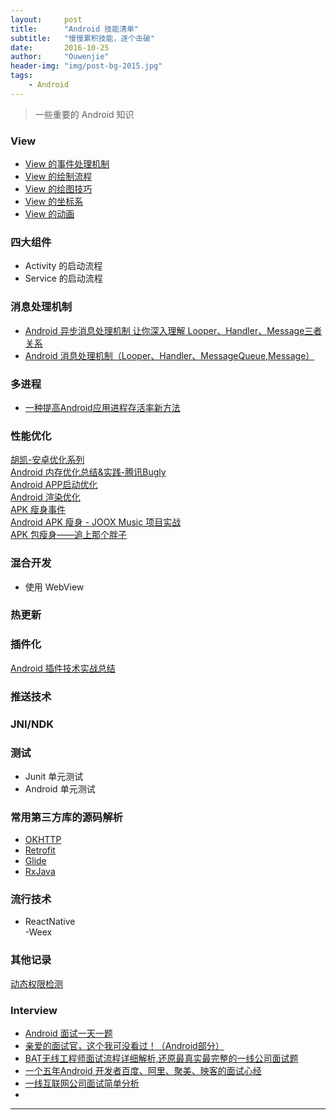 ```yaml
---
layout:     post
title:      "Android 技能清单"
subtitle:   "慢慢累积技能，逐个击破"
date:       2016-10-25
author:     "Ouwenjie"
header-img: "img/post-bg-2015.jpg"
tags:
    - Android
---
```


>一些重要的 Android 知识   
   
### View   

- [View 的事件处理机制](http://going-ouwenjie.coding.me/2016/05/20/Android-%E4%B8%AD-View-%E7%9A%84-Touch-%E4%BA%8B%E4%BB%B6%E5%88%86%E5%8F%91%E6%9C%BA%E5%88%B6/)   
- [View 的绘制流程](http://going-ouwenjie.coding.me/2016/11/09/Android-%E4%B8%AD-View-%E7%9A%84-%E7%BB%98%E5%88%B6%E6%B5%81%E7%A8%8B/)
- [View 的绘图技巧]()      
- [View 的坐标系](http://going-ouwenjie.coding.me/2016/11/09/Android-%E4%B8%AD-View-%E7%9A%84-%E5%9D%90%E6%A0%87%E7%B3%BB/)   
- [View 的动画](http://going-ouwenjie.coding.me/2016/11/22/Android-%E4%B8%AD-View-%E7%9A%84%E5%8A%A8%E7%94%BB/)   

### 四大组件   

- Activity 的启动流程
- Service 的启动流程   

### 消息处理机制   

- [Android 异步消息处理机制 让你深入理解 Looper、Handler、Message三者关系](http://blog.csdn.net/lmj623565791/article/details/38377229)   
- [Android 消息处理机制（Looper、Handler、MessageQueue,Message）](http://www.jianshu.com/p/02962454adf7)   

### 多进程   

- [一种提高Android应用进程存活率新方法](http://android.jobbole.com/85286/)   


### 性能优化   
[胡凯-安卓优化系列](http://hukai.me/)   
[Android 内存优化总结&实践-腾讯Bugly](http://mp.weixin.qq.com/s/2MsEAR9pQfMr1Sfs7cPdWQ)   
[Android APP启动优化](http://wuxiaolong.me/2017/03/13/appStart/)   
[Android 渲染优化](http://wuxiaolong.me/2017/03/26/Rendering/)   
[APK 瘦身事件](http://wuxiaolong.me/2017/03/19/ReduceAPKSize/)   
[Android APK 瘦身 - JOOX Music 项目实战](http://mp.weixin.qq.com/s/9IGYG6hNKL1V7N_p16p2Hg)   
[APK 包瘦身——追上那个胖子](http://mp.weixin.qq.com/s/w-JnlBRLiSbRRi_btwFDgA)   



### 混合开发   

- 使用 WebView
 
### 热更新   


### 插件化   
[Android 插件技术实战总结](https://mp.weixin.qq.com/s/1p5Y0f5XdVXN2EZYT0AM_A)   


### 推送技术   


### JNI/NDK   


### 测试   

- Junit 单元测试   
- Android 单元测试   


### 常用第三方库的源码解析   

- [OKHTTP]()   
- [Retrofit]()   
- [Glide]()   
- [RxJava]()   


### 流行技术   
- ReactNative  
 -Weex

### 其他记录    

[动态权限检测]()   


### Interview   

- [Android 面试一天一题](http://www.jianshu.com/notebooks/3450453/latest)   
- [亲爱的面试官，这个我可没看过！（Android部分）](http://www.jianshu.com/p/89f19d67b348)   
- [BAT无线工程师面试流程详细解析,还原最真实最完整的一线公司面试题](http://www.jianshu.com/p/f0d2ed1254a9)   
- [一个五年Android 开发者百度、阿里、聚美、映客的面试心经](http://www.diycode.cc/topics/165)   
- [一线互联网公司面试简单分析](http://www.jackway.cn/2016/12/07/interview-1)   
- []()   




---   

